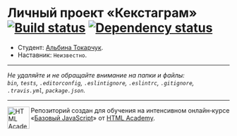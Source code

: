 # Личный проект «Кекстаграм» [![Build status][travis-image]][travis-url] [![Dependency status][dependency-image]][dependency-url]

* Студент: [Альбина Токарчук](https://up.htmlacademy.ru/javascript/8/user/167491).
* Наставник: `Неизвестно`.

---

_Не удаляйте и не обращайте внимание на папки и файлы:_<br>
_`bin`, `tests`, `.editorconfig`, `.eslintignore`, `.eslintrc`, `.gitignore`, `.travis.yml`, `package.json`._

---

<a href="https://htmlacademy.ru/intensive/javascript"><img align="left" width="50" height="50" title="HTML Academy" src="https://up.htmlacademy.ru/static/img/intensive/javascript/logo-for-github.svg"></a>

Репозиторий создан для обучения на интенсивном онлайн‑курсе «[Базовый JavaScript](https://htmlacademy.ru/intensive/javascript)» от [HTML Academy](https://htmlacademy.ru).

[travis-image]: https://travis-ci.org/htmlacademy-javascript/167491-kekstagram.svg?branch=master
[travis-url]: https://travis-ci.org/htmlacademy-javascript/167491-kekstagram
[dependency-image]: https://david-dm.org/htmlacademy-javascript/167491-kekstagram.svg?style=flat-square
[dependency-url]: https://david-dm.org/htmlacademy-javascript/167491-kekstagram
